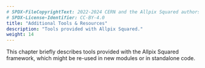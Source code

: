 ```yaml
---
# SPDX-FileCopyrightText: 2022-2024 CERN and the Allpix Squared authors
# SPDX-License-Identifier: CC-BY-4.0
title: "Additional Tools & Resources"
description: "Tools provided with Allpix Squared."
weight: 14
---
```


This chapter briefly describes tools provided with the Allpix Squared framework, which might be re-used in new modules or in
standalone code.
